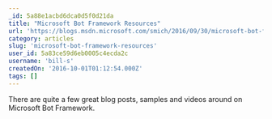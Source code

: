 ```yaml
---
_id: 5a88e1acbd6dca0d5f0d21da
title: "Microsoft Bot Framework Resources"
url: 'https://blogs.msdn.microsoft.com/smich/2016/09/30/microsoft-bot-framework-resources/'
category: articles
slug: 'microsoft-bot-framework-resources'
user_id: 5a83ce59d6eb0005c4ecda2c
username: 'bill-s'
createdOn: '2016-10-01T01:12:54.000Z'
tags: []
---
```


There are quite a few great blog posts, samples and videos around on Microsoft Bot Framework.
